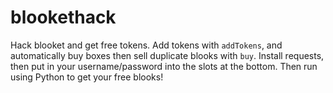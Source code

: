 # blookethack
Hack blooket and get free tokens.
Add tokens with `addTokens`, and automatically buy boxes then sell duplicate blooks with `buy`. Install requests, then put in your username/password into the slots at the bottom. Then run using Python to get your free blooks!
